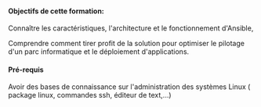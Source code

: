 #### Objectifs de cette formation:

Connaître les caractéristiques, l'architecture et le fonctionnement d'Ansible,

Comprendre comment tirer profit de la solution pour optimiser le pilotage d'un parc informatique et le déploiement d'applications.

#### Pré-requis

Avoir des bases de connaissance sur l'administration des systèmes Linux ( package linux, commandes ssh, éditeur de text,...)
